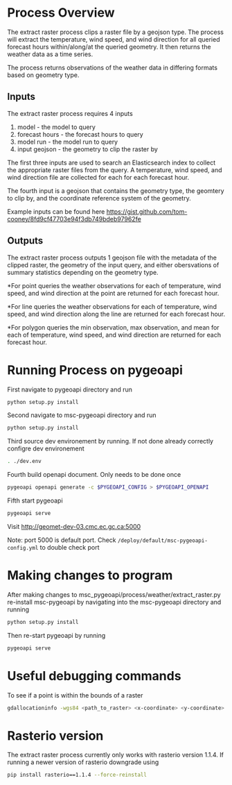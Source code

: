 # Process Overview

The extract raster process clips a raster file by a geojson type. The process will extract the temperature, wind speed, and wind direction for all queried forecast hours within/along/at the queried geometry. It then returns the weather data as a time series.

The process returns observations of the weather data in differing formats based on geometry type.

## Inputs

The extract raster process requires 4 inputs
1. model - the model to query
2. forecast hours - the forecast hours to query
3. model run - the model run to query
4. input geojson - the geometry to clip the raster by

The first three inputs are used to search an Elasticsearch index to collect the appropriate raster files from the query. A temperature, wind speed, and wind direction file are collected for each for each forecast hour.

The fourth input is a geojson that contains the geometry type, the geomtery to clip by, and the coordinate reference system of the geometry.

Example inputs can be found here
https://gist.github.com/tom-cooney/8fd9cf47703e94f3db749bdeb97962fe

## Outputs

The extract raster process outputs 1 geojson file with the metadata of the clipped raster, the geometry of the input query, and either obersvations of summary statistics depending on the geometry type.

*For point queries the weather observations for each of temperature, wind speed, and wind direction at the point are returned for each forecast hour.

*For line queries the weather observations for each of temperature, wind speed, and wind direction along the line are returned for each forecast hour.

*For polygon queries the min observation, max observation, and mean for each of temperature, wind speed, and wind direction are returned for each forecast hour.

# Running Process on pygeoapi

First navigate to pygeoapi directory and run
```bash
python setup.py install
```

Second navigate to msc-pygeoapi directory and run
```bash
python setup.py install
```

Third source dev environement by running. If not done already correctly configre dev environement
```bash
. ./dev.env
```

Fourth build openapi document. Only needs to be done once
```bash
pygeoapi openapi generate -c $PYGEOAPI_CONFIG > $PYGEOAPI_OPENAPI
```

Fifth start pygeoapi
```bash
pygeoapi serve
```
Visit http://geomet-dev-03.cmc.ec.gc.ca:5000

Note: port 5000 is default port. Check `/deploy/default/msc-pygeoapi-config.yml` to double check port

# Making changes to program

After making changes to msc_pygeoapi/process/weather/extract_raster.py re-install msc-pygeoapi by navigating into the msc-pygeoapi directory and running
```bash
python setup.py install
```
Then re-start pygeoapi by running
```bash
pygeoapi serve
```

# Useful debugging commands

To see if a point is within the bounds of a raster
```bash
gdallocationinfo -wgs84 <path_to_raster> <x-coordinate> <y-coordinate>
```

# Rasterio version
The extract raster process currently only works with rasterio version 1.1.4. If running a newer version of rasterio downgrade using
```bash
pip install rasterio==1.1.4 --force-reinstall
```
